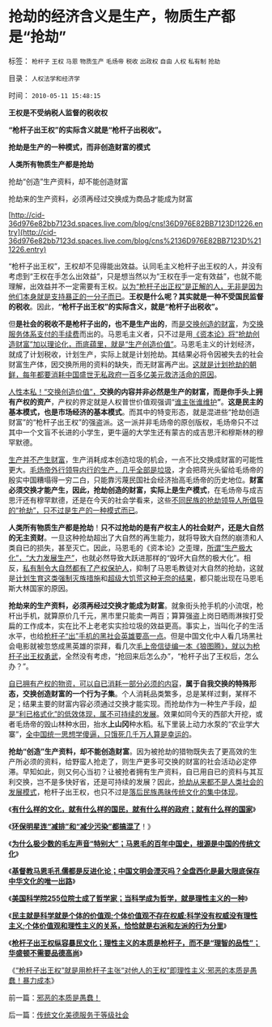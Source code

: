 # 抢劫的经济含义是生产，物质生产都是“抢劫”

标签： `枪杆子` `王权` `马恩` `物质生产` `毛炀帝` `税收` `出政权` `自由` `人权` `私有制` `抢劫` 

目录： `人权法学和经济学`

时间： `2010-05-11 15:48:15`

**王权是不受纳税人监督的税收权**

**“枪杆子出王权”的实际含义就是“枪杆子出税收”。**

**抢劫是生产的一种模式，而非创造财富的模式**

**人类所有物质生产都是抢劫**

抢劫“创造”生产资料，却不能创造财富

抢劫来的生产资料，必须再经过交换成为商品才能成为财富

[http://cid-36d976e82bb7123d.spaces.live.com/blog/cns!36D976E82BB7123D!1226.entry](http://cid-36d976e82bb7123d.spaces.live.com/blog/cns%2136D976E82BB7123D%211226.entry)

“枪杆子出王权”，王权却不见得能出效益。认同毛主义枪杆子出王权的人，并没有考虑到“王权在手怎么出效益”，只是想当然以为“王权在手一定有效益”，也就不能理解，出效益并不一定需要有王权。[以为“枪杆子出正权”是正解的人，无非是因为他们本身就是支持暴正的一分子而已](../../../2010/3/3/为什么历史治乱循环总是不息更残暴？.md)。**王权是什么呢？其实就是一种不受国民监督的税收**。因此，**“枪杆子出王权”的实际含义，就是“枪杆子出税收”。**

但**是社会的税收不是枪杆子出的，也不是生产出的**，而[是交换创造的财富](../../../2010/3/27/生产的价值是消费者的体验；政府无法代替.md)，为[交换服务体系支付的手续费](../../../2010/1/29/市民拥有的不是城市的财富，是交换创造价值的场所体系.md)而出的。马恩毛主义者，只不过是用[《资本论》将“抢劫创造财富”加以理论化，而底蕴里，就是“生产创造价值”](../../../2008/7/26/什么是生产的价值？揭示《资本论》的关键性错误.md)。马恩毛主义的计划经济，就成了计划税收，计划生产，实际上就是计划抢劫。其结果必将令因被失去的社会财富生产体，因交换所用的资料的缺失，而无财富再产出。[这就是计划抢劫的朝鲜，每年都要消耗中国盛世无私政府一百多亿美元救济活命的原因](../../../2010/1/10/朝鲜货币抢劫即将进入第二幕：恶性通货膨胀.md)。

[人性本私！“交换创造价值”，](../../../2009/6/8/愿世界各国互相理解、和平、合作、共荣.md)**交换的内容并非必然是生产的财富，而是你手头上拥有产权的资产**，产权的界定就是人权普世价值观强调“[谁主张谁维护](../../../2009/9/3/谁主张谁维护，妥协是实力平衡的结果.md)**”**。**这是民主的基本模式，也是市场经济的基本模式**。而其中的特变形态，就是混进些“抢劫创造财富”的“枪杆子出王权”的强盗派。这一派并非毛炀帝的原创版权，毛炀帝只不过其中一个文盲不长进的小学生，更牛逼的大学生还有蒙古的成吉思汗和穆斯林的穆罕默德。

[生产并不产生财富](http://hi.baidu.com/darthchn/blog/item/66008da9883b53b9ca130c2b.html)，生产消耗成本创造垃圾的机会，一点不比交换成财富的可能性更大。[毛炀帝外行领导内行的生产，几乎全部是垃圾](../../../2009/8/4/计划经济的工业化为什么不能解决民以食为天.md)，才会把蒋光头留给毛炀帝的殷实中国糟塌得一穷二白，只能靠污蔑民国社会经济抬高毛炀帝的历史地位。**财富必须交换才能产生，因此，抢劫创造的财富，实际上是生产模式**，在毛炀帝与成吉思汗还有穆罕默德，还是在今天的社会学看来，这些[不同民族的抢劫领导人所倡导的“抢劫”，只不过是生产的一种模式而已](../../../2009/10/19/为什么抢劫不能创造社会效益.md)。

**人类所有物质生产都是抢劫**！**只不过抢劫的是有产权主人的社会财产，还是大自然的无主资财**。一旦这种抢劫超出了大自然的再生能力，就将导致大自然的崩溃和人类自已的损失，甚至灭亡。因此，马恩毛的《资本论》之歪理，[所谓“生产极大化”，“大力发展生产”](../../../2009/8/2/工业化一定创造价值吗.md)，也就必然导致大跃进那样的“毁坏大自然的极大化”。相反，[私有制令大自然都有了产权保护人](../../../2009/12/31/天人合一！中国历史上从来没有出现过的人间天堂！.md)，抑制了马恩毛教徒对大自然的抢劫，这就是[计划生育这类强制灭族措施](../../../2009/11/29/计划生育成了“最不坏”的选择.md)和[超级大饥荒这种无奈的结果](../../../2009/8/2/英属孟加拉两次大饥荒和经济学家的良心.md)，都只能出现在马恩毛斯大林国家的原因。

**抢劫来的生产资料，必须再经过交换才能成为财富**。就象街头抢手机的小流氓，枪杆出手机，就算原价几千元，黑市里只能卖一两百；算算强盗上岗日晒雨淋挨打受扁的工作成本，实在比不上老老实实捡垃圾的效益更高。事实上，当叫化子的生活水平，也给[枪杆子“出”手机的黑社会英雄要高一点](http://blog.sina.com.cn/s/blog_5563a64d0100f8ua.html)。但是中国文化中人看几场黑社会电影就被忽悠成黑英雄的崇拜，看几次[毛上帝信徒编一本《狼图腾》，就以为枪杆子出王权勇武](http://hi.baidu.com/darthchn/blog/item/1258a6310e58f390a9018e8c.html)，全然没有考虑，“抢回来后怎么办”，“枪杆子出了王权后，怎么办？”。

[自已拥有产权的物资，可以自已消耗一部分必须的内容](../../../2008/12/29/所谓的自力更生大错特错.md)，**属于自我交换的特殊形态，交换创造财富的一个行为子集**。个人消耗品类繁多，总是某样过剩，某样不足；结果主要的财富内容必须通过交换才能实现。而抢劫作为一种生产手段，[却是“利已格式化”的低效体现，属不可持续的发展](../../../2009/9/16/亵渎自然母亲的“发展就是硬道理”.md)。效果如同今天的西部大开挖，或者毛炀帝的毁山林种水田，抬水**上山冈**种水稻。私下里装上动力水泵的“农业学大寨”，[全中国统一思想学傻逼，只饿死几千万人算是幸运的](../../../2009/7/5/历史责任归咎于毛主席是不公正的.md)。

**抢劫“创造”生产资料，却不能创造财富**。因为被抢劫的猎物既失去了更高效的生产所必须的资料，给野蛮人抢走了，则生产更多可交换的财富的社会活动必定停滞。早知如此，则又何心当初？让被抢者拥有生产资料，自已用自已的资料与其互利交换，岂不是多快好省，还是可持续的发展？因此，[抢劫从来都不是人类社会的发展模式](../../../2009/9/16/绿色的社会发展就是私有制让老百姓富起来！.md)，枪杆子出王权，也只不过是[落后民族愚昧传统文化的集中体现](../../../2009/9/28/中国怀旧复古的乌托邦传统文化.md)。

《[**有什么样的文化，就有什么样的国民，就有什么样的政府；就有什么样的国家**](../../../2009/12/31/有什么样的文化，就有什么样的国民.md)》

《[**环保明星连“减排”和“减少污染”都搞混了**](../../../2010/1/6/环保明星连“减排”和“减少污染”都搞混了！.md)！》

《[**为什么极少数的毛左声音“特别大”；马恩毛的百年中国史，根源是中国的传统文化**](../../../2010/5/10/马恩毛都是中国传统文化的选择.md)》

《[**基督教马恩毛孔儒都是反进化论；中国文明会湮灭吗？全盘西化是最大限底保存中华文化的唯一出路**](../../../2010/5/10/个体价值观，是保存中华文化的唯一出路.md)》

《[**美国科学院255位院士成了哲学家；当科学成为哲学，就是理性主义的一种**](../../../2010/5/10/美国科学院255位院士成了理性主义哲学家.md)》

《[**民主就是科学就是个体的价值观;个体价值观不存在权威;科学没有权威没有理性主义;个体价值观和理性主义的关系，恰恰就是右派和左派的行为分里**](../../../2010/5/10/理性主义科学家是不是很牛逼的大祭师？.md)》

《[**枪杆子出王权纵容暴民文化；理性主义的本质是枪杆子，而不是“理智的品性”；华盛顿不需要品德高尚**](../../../2010/5/10/华盛顿不必要品德高尚.md)》

《[“枪杆子出王权”就是用枪杆子主张“对他人的王权”即理性主义;邪恶的本质是愚蠢！暴力成本](../../../2010/5/11/邪恶的本质是愚蠢！.md)》



前一篇：[邪恶的本质是愚蠢！](../../../2010/5/11/邪恶的本质是愚蠢！.md)

后一篇：[传统文化美德服务于等级社会](../../../2010/5/12/传统文化美德服务于等级社会.md)